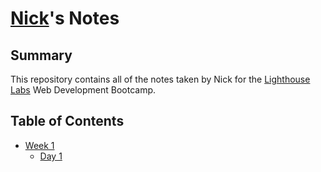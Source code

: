 # [Nick](https://github.com/DyerMaker42)'s Notes
## Summary
 
This repository contains all of the notes taken by Nick for the [Lighthouse Labs](https://www.lighthouselabs.ca/) Web Development Bootcamp.

## Table of Contents
* [Week 1](/Week_1)
  * [Day 1](/Week_1/Day_1)